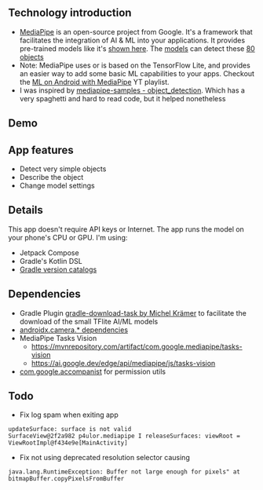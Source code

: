 ## Technology introduction
- [MediaPipe](https://github.com/google/mediapipe) is an open-source project from Google. It's a framework that facilitates the integration of AI & ML into your applications. It provides pre-trained models like it's [shown here](https://mediapipe-studio.webapps.google.com/home). The [models](https://ai.google.dev/edge/mediapipe/solutions/vision/object_detector#models) can detect these [80 objects](https://storage.googleapis.com/mediapipe-tasks/object_detector/labelmap.txt)
- Note: MediaPipe uses or is based on the TensorFlow Lite, and provides an easier way to add some basic ML capabilities to your apps. Checkout the [ML on Android with MediaPipe](https://www.youtube.com/playlist?list=PLOU2XLYxmsILZnKn6Erxdyhxmc3fxyitP) YT playlist.
- I was inspired by [mediapipe-samples - object_detection](https://github.com/google-ai-edge/mediapipe-samples/tree/main/examples/object_detection/android-jetpack-compose). Which has a very spaghetti and hard to read code, but it helped nonetheless

## Demo


## App features
- Detect very simple objects
- Describe the object
- Change model settings

## Details
This app doesn't require API keys or Internet. The app runs the model on your phone's CPU or GPU.
I'm using:
- Jetpack Compose
- Gradle's Kotlin DSL
- [Gradle version catalogs](https://developer.android.com/build/migrate-to-catalogs)

## Dependencies
- Gradle Plugin [gradle-download-task by Michel Krämer](https://github.com/michel-kraemer/gradle-download-task) to facilitate the download of the small TFlite AI/ML models
- [androidx.camera.* dependencies](https://developer.android.com/jetpack/androidx/releases/camera)
- MediaPipe Tasks Vision 
	- https://mvnrepository.com/artifact/com.google.mediapipe/tasks-vision
	- https://ai.google.dev/edge/api/mediapipe/js/tasks-vision
- [com.google.accompanist](https://google.github.io/accompanist/) for permission utils

## Todo
- Fix log spam when exiting app
```
updateSurface: surface is not valid
SurfaceView@2f2a982 p4ulor.mediapipe I releaseSurfaces: viewRoot = ViewRootImpl@f434e9e[MainActivity]
```
- Fix not using deprecated resolution selector causing
```
java.lang.RuntimeException: Buffer not large enough for pixels" at bitmapBuffer.copyPixelsFromBuffer
```

